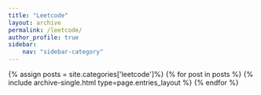 ```yaml
---
title: "Leetcode"
layout: archive
permalink: /leetcode/
author_profile: true
sidebar:
    nav: "sidebar-category"
---
```

{% assign posts = site.categories['leetcode']%}
{% for post in posts %}
  {% include archive-single.html type=page.entries_layout %}
{% endfor %}